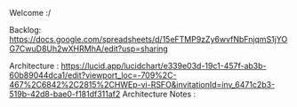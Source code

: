 Welcome :/


Backlog: https://docs.google.com/spreadsheets/d/15eFTMP9zZy6wvfNbFnjqmS1jYOG7CwuD8Uh2wXHRMhA/edit?usp=sharing

Architecture : https://lucid.app/lucidchart/e339e03d-19c1-457f-ab3b-60b89044dca1/edit?viewport_loc=-709%2C-467%2C6842%2C2815%2CHWEp-vi-RSFO&invitationId=inv_6471c2b3-519b-42d8-bae0-f181df311af2
Architecture Notes : 
